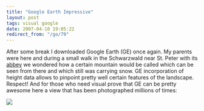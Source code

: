 ```yaml
---
title: "Google Earth Impressive"
layout: post
tags: visual google
date: 2007-04-10 19:05:22
redirect_from: "/go/79"
---
```


After some break I downloaded Google Earth (GE) once again. My parents were here and during a small walk in the Schwarzwald near St. Peter with its [abbey](http://en.wikipedia.org/wiki/St._Peter%27s_Abbey_in_the_Black_Forest) we wondered how a certain mountain would be called which can be seen from there and which still was carrying snow. GE incorporation of height data allows to pinpoint pretty well certain features of the landscape. Respect! And for those who need visual prove that GE can be pretty awesome here a view that has been photographed millions of times:

![](files/images/googleearth-zermatt.jpg)